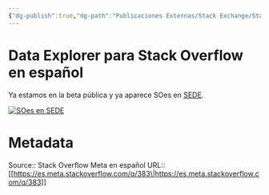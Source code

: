 ```yaml
---
{"dg-publish":true,"dg-path":"Publicaciones Externas/Stack Exchange/Stack Overflow en español/Stack Overflow en español Meta/es.meta.stackoverflow.com-383.md","permalink":"/publicaciones-externas/stack-exchange/stack-overflow-en-espanol/stack-overflow-en-espanol-meta/es-meta-stackoverflow-com-383/","title":"Data Explorer para Stack Overflow en español","hide":true,"noteIcon":"default","created":"2024-04-03T12:49:10.373-06:00","updated":"2024-04-05T16:43:58.611-06:00"}
---
```


# Data Explorer para Stack Overflow en español

Ya estamos en la beta pública y ya aparece SOes en [SEDE](http://data.stackexchange.com/).

[![SOes en SEDE][1]][1]


  [1]: https://i.stack.imgur.com/3CkNr.png

# Metadata
Source:: Stack Overflow Meta en español
URL:: [[https://es.meta.stackoverflow.com/q/383\|https://es.meta.stackoverflow.com/q/383]]

